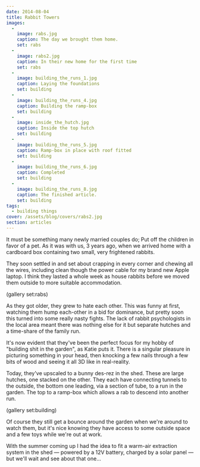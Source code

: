 ```yaml
---
date: 2014-08-04
title: Rabbit Towers
images:
  -
    image: rabs.jpg
    caption: The day we brought them home.
    set: rabs
  -
    image: rabs2.jpg
    caption: In their new home for the first time
    set: rabs
  -
    image: building_the_runs_1.jpg
    caption: Laying the foundations
    set: building
  -
    image: building_the_runs_4.jpg
    caption: Building the ramp-box
    set: building
  -
    image: inside_the_hutch.jpg
    caption: Inside the top hutch
    set: building
  -
    image: building_the_runs_5.jpg
    caption: Ramp-box in place with roof fitted
    set: building
  -
    image: building_the_runs_6.jpg
    caption: Completed
    set: building
  -
    image: building_the_runs_8.jpg
    caption: The finished article.
    set: building
tags:
  - building things
cover: /assets/blog/covers/rabs2.jpg
section: articles
---
```

It must be something many newly married couples do; Put off the children in favor of a pet. As it was with us, 3 years ago, when we arrived home with a cardboard box containing two small, very frightened rabbits.

They soon settled in and set about crapping in every corner and chewing all the wires, including clean though the power cable for my brand new Apple laptop. I think they lasted a whole week as house rabbits before we moved them outside to more suitable accommodation.

(gallery set:rabs)

As they got older, they grew to hate each other. This was funny at first, watching them hump each-other in a bid for dominance, but pretty soon this turned into some really nasty fights. The lack of rabbit psychologists in the local area meant there was nothing else for it but separate hutches and a time-share of the family run.

It's now evident that they've been the perfect focus for my hobby of "building shit in the garden", as Katie puts it. There is a singular pleasure in picturing something in your head, then knocking a few nails through a few bits of wood and seeing it all 3D like in real-reality.

Today, they've upscaled to a bunny des-rez in the shed.  These are large hutches, one stacked on the other. They each have connecting tunnels to the outside, the bottom one leading, via a section of tube, to a run in the garden. The top to a ramp-box which allows a rab to descend into another run.

(gallery set:building)

Of course they still get a bounce around the garden when we're around to watch them, but it's nice knowing they have access to some outside space and a few toys while we're out at work.

With the summer coming up I had the idea to fit a warm-air extraction system in the shed — powered by a 12V battery, charged by a solar panel — but we'll wait and see about that one...
